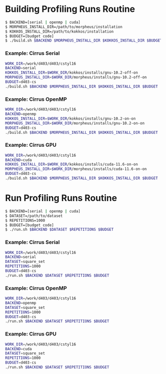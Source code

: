 # Building Profiling Runs Routine

```sh
$ BACKEND=[serial | openmp | cuda]
$ MORPHEUS_INSTALL_DIR=/path/to/morpheus/installation
$ KOKKOS_INSTALL_DIR=/path/to/kokkos/installation
$ BUDGET=[budget code]
$ ./build.sh $BACKEND $MORPHEUS_INSTALL_DIR $KOKKOS_INSTALL_DIR $BUDGET
```

### Example: Cirrus Serial
```sh
WORK_DIR=/work/d403/d403/cstyl16
BACKEND=serial
KOKKOS_INSTALL_DIR=$WORK_DIR/kokkos/installs/gnu-10.2-off-on
MORPHEUS_INSTALL_DIR=$WORK_DIR/morpheus/installs/gnu-10.2-off-on
BUDGET=d403-cs
./build.sh $BACKEND $MORPHEUS_INSTALL_DIR $KOKKOS_INSTALL_DIR $BUDGET
```

### Example: Cirrus OpenMP
```sh
WORK_DIR=/work/d403/d403/cstyl16
BACKEND=openmp
KOKKOS_INSTALL_DIR=$WORK_DIR/kokkos/installs/gnu-10.2-on-on
MORPHEUS_INSTALL_DIR=$WORK_DIR/morpheus/installs/gnu-10.2-on-on
BUDGET=d403-cs
./build.sh $BACKEND $MORPHEUS_INSTALL_DIR $KOKKOS_INSTALL_DIR $BUDGET
```

### Example: Cirrus GPU
```sh
WORK_DIR=/work/d403/d403/cstyl16
BACKEND=cuda
KOKKOS_INSTALL_DIR=$WORK_DIR/kokkos/installs/cuda-11.6-on-on
MORPHEUS_INSTALL_DIR=$WORK_DIR/morpheus/installs/cuda-11.6-on-on
BUDGET=d403-cs
./build.sh $BACKEND $MORPHEUS_INSTALL_DIR $KOKKOS_INSTALL_DIR $BUDGET
```

# Run Profiling Runs Routine

```sh
$ BACKEND=[serial | openmp | cuda]
$ DATASET=/path/to/dataset
$ REPETITIONS=1000
$ BUDGET=[budget code]
$ ./run.sh $BACKEND $DATASET $REPETITIONS $BUDGET
```

### Example: Cirrus Serial
```sh
WORK_DIR=/work/d403/d403/cstyl16
BACKEND=serial
DATASET=square_set
REPETITIONS=1000
BUDGET=d403-cs
./run.sh $BACKEND $DATASET $REPETITIONS $BUDGET
```

### Example: Cirrus OpenMP
```sh
WORK_DIR=/work/d403/d403/cstyl16
BACKEND=openmp
DATASET=square_set
REPETITIONS=1000
BUDGET=d403-cs
./run.sh $BACKEND $DATASET $REPETITIONS $BUDGET
```

### Example: Cirrus GPU
```sh
WORK_DIR=/work/d403/d403/cstyl16
BACKEND=cuda
DATASET=square_set
REPETITIONS=1000
BUDGET=d403-cs
./run.sh $BACKEND $DATASET $REPETITIONS $BUDGET
```